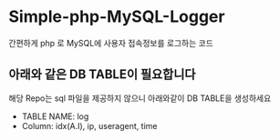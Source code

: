 # Simple-php-MySQL-Logger
간편하게 php 로 MySQL에 사용자 접속정보를 로그하는 코드

## 아래와 같은 DB TABLE이 필요합니다
해당 Repo는 sql 파일을 제공하지 않으니 아래와같이 DB TABLE을 생성하세요
- TABLE NAME: log
- Column: idx(A.I), ip, useragent, time
